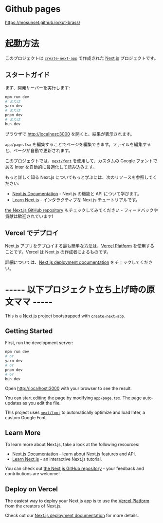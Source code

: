 # Github pages
https://mosunset.github.io/kut-brass/

# 起動方法
このプロジェクトは [`create-next-app`](https://github.com/vercel/next.js/tree/canary/packages/create-next-app) で作成された [Next.js](https://nextjs.org/) プロジェクトです。

## スタートガイド
まず、開発サーバーを実行します:
```bash
npm run dev
# または
yarn dev
# または
pnpm dev
# または
bun dev
```
ブラウザで [http://localhost:3000](http://localhost:3000) を開くと、結果が表示されます。

`app/page.tsx` を編集することでページを編集できます。ファイルを編集すると、ページが自動で更新されます。

このプロジェクトでは、[`next/font`](https://nextjs.org/docs/basic-features/font-optimization) を使用して、カスタムの Google フォントである Inter を自動的に最適化して読み込みます。

もっと詳しく知る
Next.js についてもっと学ぶには、次のリソースを参照してください:

- [Next.js Documentation](https://nextjs.org/docs) - Next.js の機能と API について学びます。
- [Learn Next.js](https://nextjs.org/learn) - インタラクティブな Next.js チュートリアルです。

[the Next.js GitHub repository](https://github.com/vercel/next.js/) もチェックしてみてください - フィードバックや貢献は歓迎されています!

## Vercel でデプロイ
Next.js アプリをデプロイする最も簡単な方法は、[Vercel Platform](https://vercel.com/new?utm_medium=default-template&filter=next.js&utm_source=create-next-app&utm_campaign=create-next-app-readme) を使用することです。Vercel は Next.js の作成者によるものです。

詳細については、[Next.js deployment documentation](https://nextjs.org/docs/deployment) をチェックしてください。



# ----- 以下プロジェクト立ち上げ時の原文ママ -----
This is a [Next.js](https://nextjs.org/) project bootstrapped with [`create-next-app`](https://github.com/vercel/next.js/tree/canary/packages/create-next-app).

## Getting Started

First, run the development server:

```bash
npm run dev
# or
yarn dev
# or
pnpm dev
# or
bun dev
```

Open [http://localhost:3000](http://localhost:3000) with your browser to see the result.

You can start editing the page by modifying `app/page.tsx`. The page auto-updates as you edit the file.

This project uses [`next/font`](https://nextjs.org/docs/basic-features/font-optimization) to automatically optimize and load Inter, a custom Google Font.

## Learn More

To learn more about Next.js, take a look at the following resources:

- [Next.js Documentation](https://nextjs.org/docs) - learn about Next.js features and API.
- [Learn Next.js](https://nextjs.org/learn) - an interactive Next.js tutorial.

You can check out [the Next.js GitHub repository](https://github.com/vercel/next.js/) - your feedback and contributions are welcome!

## Deploy on Vercel

The easiest way to deploy your Next.js app is to use the [Vercel Platform](https://vercel.com/new?utm_medium=default-template&filter=next.js&utm_source=create-next-app&utm_campaign=create-next-app-readme) from the creators of Next.js.

Check out our [Next.js deployment documentation](https://nextjs.org/docs/deployment) for more details.
